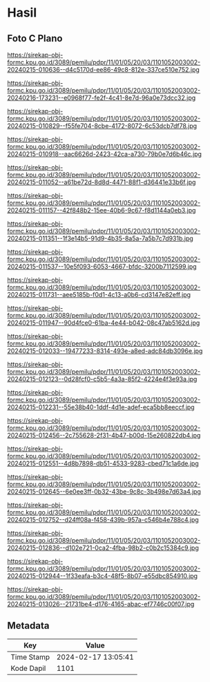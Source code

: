 # Hasil

## Foto C Plano

https://sirekap-obj-formc.kpu.go.id/3089/pemilu/pdpr/11/01/05/20/03/1101052003002-20240215-010636--d4c5170d-ee86-49c8-812e-337ce510e752.jpg

https://sirekap-obj-formc.kpu.go.id/3089/pemilu/pdpr/11/01/05/20/03/1101052003002-20240216-173231--e0968f77-fe2f-4c41-8e7d-96a0e73dcc32.jpg

https://sirekap-obj-formc.kpu.go.id/3089/pemilu/pdpr/11/01/05/20/03/1101052003002-20240215-010829--f55fe704-8cbe-4172-8072-6c53dcb7df78.jpg

https://sirekap-obj-formc.kpu.go.id/3089/pemilu/pdpr/11/01/05/20/03/1101052003002-20240215-010918--aac6626d-2423-42ca-a730-79b0e7d6b46c.jpg

https://sirekap-obj-formc.kpu.go.id/3089/pemilu/pdpr/11/01/05/20/03/1101052003002-20240215-011052--a61be72d-8d8d-4471-88f1-d36441e33b6f.jpg

https://sirekap-obj-formc.kpu.go.id/3089/pemilu/pdpr/11/01/05/20/03/1101052003002-20240215-011157--42f848b2-15ee-40b6-9c67-f8d1144a0eb3.jpg

https://sirekap-obj-formc.kpu.go.id/3089/pemilu/pdpr/11/01/05/20/03/1101052003002-20240215-011351--1f3e14b5-91d9-4b35-8a5a-7a5b7c7d931b.jpg

https://sirekap-obj-formc.kpu.go.id/3089/pemilu/pdpr/11/01/05/20/03/1101052003002-20240215-011537--10e5f093-6053-4667-bfdc-3200b7112599.jpg

https://sirekap-obj-formc.kpu.go.id/3089/pemilu/pdpr/11/01/05/20/03/1101052003002-20240215-011731--aee5185b-f0d1-4c13-a0b6-cd3147e82eff.jpg

https://sirekap-obj-formc.kpu.go.id/3089/pemilu/pdpr/11/01/05/20/03/1101052003002-20240215-011947--90d4fce0-61ba-4e44-b042-08c47ab5162d.jpg

https://sirekap-obj-formc.kpu.go.id/3089/pemilu/pdpr/11/01/05/20/03/1101052003002-20240215-012033--19477233-8314-493e-a8ed-adc84db3096e.jpg

https://sirekap-obj-formc.kpu.go.id/3089/pemilu/pdpr/11/01/05/20/03/1101052003002-20240215-012123--0d28fcf0-c5b5-4a3a-85f2-4224e4f3e93a.jpg

https://sirekap-obj-formc.kpu.go.id/3089/pemilu/pdpr/11/01/05/20/03/1101052003002-20240215-012231--55e38b40-1ddf-4d1e-adef-eca5bb8eeccf.jpg

https://sirekap-obj-formc.kpu.go.id/3089/pemilu/pdpr/11/01/05/20/03/1101052003002-20240215-012456--2c755628-2f31-4b47-b00d-15e260822db4.jpg

https://sirekap-obj-formc.kpu.go.id/3089/pemilu/pdpr/11/01/05/20/03/1101052003002-20240215-012551--4d8b7898-db51-4533-9283-cbed71c1a6de.jpg

https://sirekap-obj-formc.kpu.go.id/3089/pemilu/pdpr/11/01/05/20/03/1101052003002-20240215-012645--6e0ee3ff-0b32-43be-9c8c-3b498e7d63a4.jpg

https://sirekap-obj-formc.kpu.go.id/3089/pemilu/pdpr/11/01/05/20/03/1101052003002-20240215-012752--d24ff08a-f458-439b-957a-c546b4e788c4.jpg

https://sirekap-obj-formc.kpu.go.id/3089/pemilu/pdpr/11/01/05/20/03/1101052003002-20240215-012836--d102e721-0ca2-4fba-98b2-c0b2c15384c9.jpg

https://sirekap-obj-formc.kpu.go.id/3089/pemilu/pdpr/11/01/05/20/03/1101052003002-20240215-012944--1f33eafa-b3c4-48f5-8b07-e55dbc854910.jpg

https://sirekap-obj-formc.kpu.go.id/3089/pemilu/pdpr/11/01/05/20/03/1101052003002-20240215-013026--21731be4-d176-4165-abac-ef7746c00f07.jpg


## Metadata

| Key        | Value               |
| ---------- | ------------------- |
| Time Stamp | 2024-02-17 13:05:41 |
| Kode Dapil | 1101                |



